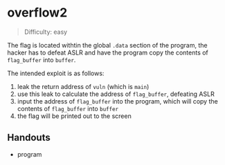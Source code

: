 # overflow2

>Difficulty: easy

The flag is located withtin the global `.data` section of the program, the hacker has to defeat ASLR and have the program copy the contents of `flag_buffer` into `buffer`.

The intended exploit is as follows:

1. leak the return address of `vuln` (which is `main`)
1. use this leak to calculate the address of `flag_buffer`, defeating ASLR
1. input the address of `flag_buffer` into the program, which will copy the contents of `flag_buffer` into `buffer`
1. the flag will be printed out to the screen

## Handouts

- program
